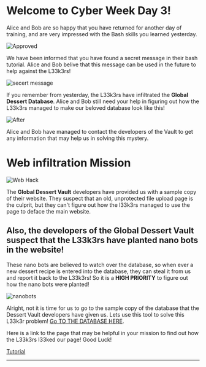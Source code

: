 # Welcome to Cyber Week Day 3!

Alice and Bob are so happy that you have returned for another day of training, and are very impressed with
the Bash skills you learned yesterday. 

![Approved](https://www.vtiger.com/blog/wp-content/uploads/2017/09/Approval-process.png)

We have been informed that you have found a secret message in their bash tutorial. Alice and Bob belive 
that this message can be used in the future to help against the L33k3rs!

![secert message](https://i.ya-webdesign.com/images/secret-clipart-2.png)

If you remember from yesterday, the L33k3rs have infiltrated the **Global Dessert Database**. Alice and Bob still need your
help in figuring out how the L33k3rs managed to make our beloved database look like this!

![After](https://udel.codes/cyber2/With%20Leeks.png)

Alice and Bob have managed to contact the developers of the Vault to get any information that may help us in solving this mystery. 


# Web infiltration Mission

![Web Hack](https://us.res.keymedia.com/files/image/iStock_databreach1_68635595_SMALL%20(500%20x%20333).jpg)

The **Global Dessert Vault** developers have provided us with a sample copy of their website. They suspect that an old, 
unprotected file upload page is the culprit, but they can't figure out how the l33k3rs managed to use the page to deface the main website. 

## Also, the developers of the Global Dessert Vault suspect that the L33k3rs have planted **nano bots in the website!** 

These nano bots
are believed to watch over the database, so when ever a new dessert recipe is entered into the database, they can steal it from us
and report it back to the L33k3rs! So it is a **HIGH PRIORITY** to figure out how the nano bots were planted!

![nanobots](https://fundselectorasia.com/wp-content/uploads/sites/4/2020/02/Spywithmask-1-553x311.png)

Alright, not it is time for us to go to the sample copy of the database that the Dessert Vault developers have given us. 
Lets use this tool to solve this L33k3r problem! <a href="http://desserts.gel.webfactional.com/" target="_blank">Go TO THE DATABASE HERE</a>.

Here is a link to the page that may be helpful in your mission to find out how the L33k3rs l33ked our page! Good Luck! 

<a href="https://udel.codes/cyber2/File_Upload_Tutorial" target="_blank">Tutorial</a>

---
